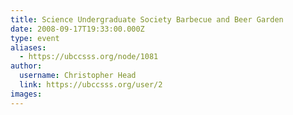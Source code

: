 ```yaml
---
title: Science Undergraduate Society Barbecue and Beer Garden 
date: 2008-09-17T19:33:00.000Z
type: event
aliases:
  - https://ubccsss.org/node/1081
author:
  username: Christopher Head
  link: https://ubccsss.org/user/2
images:
---
```


